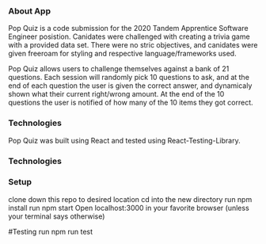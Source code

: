 ### About App
Pop Quiz is a code submission for the  2020 Tandem Apprentice Software Engineer posistion. Canidates were challenged with creating a trivia game with a provided data set. There were no stric objectives, and canidates were given freeroam for styling and respective language/frameworks used.  

Pop Quiz allows users to challenge themselves against a bank of 21 questions. 
Each session will randomly pick 10 questions to ask, and at the end of each question the user is given the correct answer, and dynamicaly shown what their current right/wrong amount. 
At the end of the 10 questions the user is notified of how many of the 10 items they got correct.  

### Technologies
Pop Quiz was built using React and tested using React-Testing-Library. 

### Technologies

### Setup
clone down this repo to desired location
cd into the new directory
run npm install 
run npm start
Open localhost:3000 in your favorite browser (unless your terminal says otherwise)

#Testing
run npm run test


